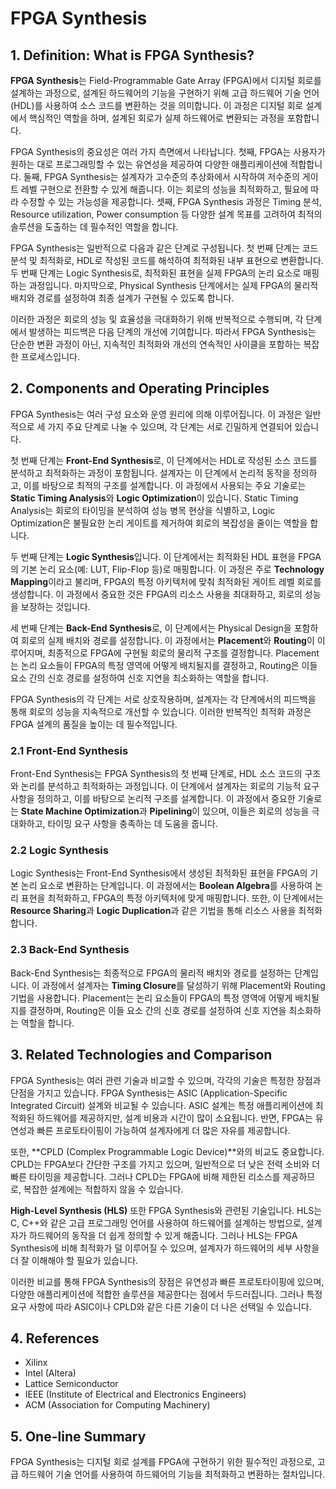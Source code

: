 # FPGA Synthesis

## 1. Definition: What is **FPGA Synthesis**?
**FPGA Synthesis**는 Field-Programmable Gate Array (FPGA)에서 디지털 회로를 설계하는 과정으로, 설계된 하드웨어의 기능을 구현하기 위해 고급 하드웨어 기술 언어(HDL)를 사용하여 소스 코드를 변환하는 것을 의미합니다. 이 과정은 디지털 회로 설계에서 핵심적인 역할을 하며, 설계된 회로가 실제 하드웨어로 변환되는 과정을 포함합니다.

FPGA Synthesis의 중요성은 여러 가지 측면에서 나타납니다. 첫째, FPGA는 사용자가 원하는 대로 프로그래밍할 수 있는 유연성을 제공하여 다양한 애플리케이션에 적합합니다. 둘째, FPGA Synthesis는 설계자가 고수준의 추상화에서 시작하여 저수준의 게이트 레벨 구현으로 전환할 수 있게 해줍니다. 이는 회로의 성능을 최적화하고, 필요에 따라 수정할 수 있는 가능성을 제공합니다. 셋째, FPGA Synthesis 과정은 Timing 분석, Resource utilization, Power consumption 등 다양한 설계 목표를 고려하여 최적의 솔루션을 도출하는 데 필수적인 역할을 합니다.

FPGA Synthesis는 일반적으로 다음과 같은 단계로 구성됩니다. 첫 번째 단계는 코드 분석 및 최적화로, HDL로 작성된 코드를 해석하여 최적화된 내부 표현으로 변환합니다. 두 번째 단계는 Logic Synthesis로, 최적화된 표현을 실제 FPGA의 논리 요소로 매핑하는 과정입니다. 마지막으로, Physical Synthesis 단계에서는 실제 FPGA의 물리적 배치와 경로를 설정하여 최종 설계가 구현될 수 있도록 합니다.

이러한 과정은 회로의 성능 및 효율성을 극대화하기 위해 반복적으로 수행되며, 각 단계에서 발생하는 피드백은 다음 단계의 개선에 기여합니다. 따라서 FPGA Synthesis는 단순한 변환 과정이 아닌, 지속적인 최적화와 개선의 연속적인 사이클을 포함하는 복잡한 프로세스입니다.

## 2. Components and Operating Principles
FPGA Synthesis는 여러 구성 요소와 운영 원리에 의해 이루어집니다. 이 과정은 일반적으로 세 가지 주요 단계로 나눌 수 있으며, 각 단계는 서로 긴밀하게 연결되어 있습니다. 

첫 번째 단계는 **Front-End Synthesis**로, 이 단계에서는 HDL로 작성된 소스 코드를 분석하고 최적화하는 과정이 포함됩니다. 설계자는 이 단계에서 논리적 동작을 정의하고, 이를 바탕으로 최적의 구조를 설계합니다. 이 과정에서 사용되는 주요 기술로는 **Static Timing Analysis**와 **Logic Optimization**이 있습니다. Static Timing Analysis는 회로의 타이밍을 분석하여 성능 병목 현상을 식별하고, Logic Optimization은 불필요한 논리 게이트를 제거하여 회로의 복잡성을 줄이는 역할을 합니다.

두 번째 단계는 **Logic Synthesis**입니다. 이 단계에서는 최적화된 HDL 표현을 FPGA의 기본 논리 요소(예: LUT, Flip-Flop 등)로 매핑합니다. 이 과정은 주로 **Technology Mapping**이라고 불리며, FPGA의 특정 아키텍처에 맞춰 최적화된 게이트 레벨 회로를 생성합니다. 이 과정에서 중요한 것은 FPGA의 리소스 사용을 최대화하고, 회로의 성능을 보장하는 것입니다.

세 번째 단계는 **Back-End Synthesis**로, 이 단계에서는 Physical Design을 포함하여 회로의 실제 배치와 경로를 설정합니다. 이 과정에서는 **Placement**와 **Routing**이 이루어지며, 최종적으로 FPGA에 구현될 회로의 물리적 구조를 결정합니다. Placement는 논리 요소들이 FPGA의 특정 영역에 어떻게 배치될지를 결정하고, Routing은 이들 요소 간의 신호 경로를 설정하여 신호 지연을 최소화하는 역할을 합니다.

FPGA Synthesis의 각 단계는 서로 상호작용하며, 설계자는 각 단계에서의 피드백을 통해 회로의 성능을 지속적으로 개선할 수 있습니다. 이러한 반복적인 최적화 과정은 FPGA 설계의 품질을 높이는 데 필수적입니다.

### 2.1 Front-End Synthesis
Front-End Synthesis는 FPGA Synthesis의 첫 번째 단계로, HDL 소스 코드의 구조와 논리를 분석하고 최적화하는 과정입니다. 이 단계에서 설계자는 회로의 기능적 요구 사항을 정의하고, 이를 바탕으로 논리적 구조를 설계합니다. 이 과정에서 중요한 기술로는 **State Machine Optimization**과 **Pipelining**이 있으며, 이들은 회로의 성능을 극대화하고, 타이밍 요구 사항을 충족하는 데 도움을 줍니다.

### 2.2 Logic Synthesis
Logic Synthesis는 Front-End Synthesis에서 생성된 최적화된 표현을 FPGA의 기본 논리 요소로 변환하는 단계입니다. 이 과정에서는 **Boolean Algebra**를 사용하여 논리 표현을 최적화하고, FPGA의 특정 아키텍처에 맞게 매핑합니다. 또한, 이 단계에서는 **Resource Sharing**과 **Logic Duplication**과 같은 기법을 통해 리소스 사용을 최적화합니다.

### 2.3 Back-End Synthesis
Back-End Synthesis는 최종적으로 FPGA의 물리적 배치와 경로를 설정하는 단계입니다. 이 과정에서 설계자는 **Timing Closure**를 달성하기 위해 Placement와 Routing 기법을 사용합니다. Placement는 논리 요소들이 FPGA의 특정 영역에 어떻게 배치될지를 결정하며, Routing은 이들 요소 간의 신호 경로를 설정하여 신호 지연을 최소화하는 역할을 합니다.

## 3. Related Technologies and Comparison
FPGA Synthesis는 여러 관련 기술과 비교할 수 있으며, 각각의 기술은 특정한 장점과 단점을 가지고 있습니다. FPGA Synthesis는 ASIC (Application-Specific Integrated Circuit) 설계와 비교될 수 있습니다. ASIC 설계는 특정 애플리케이션에 최적화된 하드웨어를 제공하지만, 설계 비용과 시간이 많이 소요됩니다. 반면, FPGA는 유연성과 빠른 프로토타이핑이 가능하여 설계자에게 더 많은 자유를 제공합니다.

또한, **CPLD (Complex Programmable Logic Device)**와의 비교도 중요합니다. CPLD는 FPGA보다 간단한 구조를 가지고 있으며, 일반적으로 더 낮은 전력 소비와 더 빠른 타이밍을 제공합니다. 그러나 CPLD는 FPGA에 비해 제한된 리소스를 제공하므로, 복잡한 설계에는 적합하지 않을 수 있습니다.

**High-Level Synthesis (HLS)** 또한 FPGA Synthesis와 관련된 기술입니다. HLS는 C, C++와 같은 고급 프로그래밍 언어를 사용하여 하드웨어를 설계하는 방법으로, 설계자가 하드웨어의 동작을 더 쉽게 정의할 수 있게 해줍니다. 그러나 HLS는 FPGA Synthesis에 비해 최적화가 덜 이루어질 수 있으며, 설계자가 하드웨어의 세부 사항을 더 잘 이해해야 할 필요가 있습니다.

이러한 비교를 통해 FPGA Synthesis의 장점은 유연성과 빠른 프로토타이핑에 있으며, 다양한 애플리케이션에 적합한 솔루션을 제공한다는 점에서 두드러집니다. 그러나 특정 요구 사항에 따라 ASIC이나 CPLD와 같은 다른 기술이 더 나은 선택일 수 있습니다.

## 4. References
- Xilinx
- Intel (Altera)
- Lattice Semiconductor
- IEEE (Institute of Electrical and Electronics Engineers)
- ACM (Association for Computing Machinery)

## 5. One-line Summary
FPGA Synthesis는 디지털 회로 설계를 FPGA에 구현하기 위한 필수적인 과정으로, 고급 하드웨어 기술 언어를 사용하여 하드웨어의 기능을 최적화하고 변환하는 절차입니다.